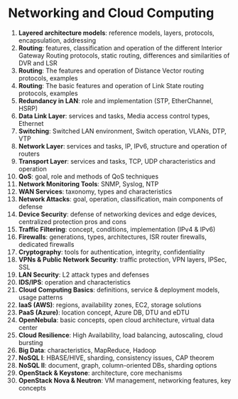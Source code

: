 # Networking and Cloud Computing

1. **Layered architecture models**: reference models, layers, protocols, encapsulation, addressing  
2. **Routing**: features, classification and operation of the different Interior Gateway Routing protocols, static routing, differences and similarities of DVR and LSR  
3. **Routing**: The features and operation of Distance Vector routing protocols, examples  
4. **Routing**: The basic features and operation of Link State routing protocols, examples  
5. **Redundancy in LAN**: role and implementation (STP, EtherChannel, HSRP)  
6. **Data Link Layer**: services and tasks, Media access control types, Ethernet  
7. **Switching**: Switched LAN environment, Switch operation, VLANs, DTP, VTP  
8. **Network Layer**: services and tasks, IP, IPv6, structure and operation of routers  
9. **Transport Layer**: services and tasks, TCP, UDP characteristics and operation  
10. **QoS**: goal, role and methods of QoS techniques  
11. **Network Monitoring Tools**: SNMP, Syslog, NTP  
12. **WAN Services**: taxonomy, types and characteristics  
13. **Network Attacks**: goal, operation, classification, main components of defense  
14. **Device Security**: defense of networking devices and edge devices, centralized protection pros and cons  
15. **Traffic Filtering**: concept, conditions, implementation (IPv4 & IPv6)  
16. **Firewalls**: generations, types, architectures, ISR router firewalls, dedicated firewalls  
17. **Cryptography**: tools for authentication, integrity, confidentiality  
18. **VPNs & Public Network Security**: traffic protection, VPN layers, IPSec, SSL  
19. **LAN Security**: L2 attack types and defenses  
20. **IDS/IPS**: operation and characteristics  
21. **Cloud Computing Basics**: definitions, service & deployment models, usage patterns  
22. **IaaS (AWS)**: regions, availability zones, EC2, storage solutions  
23. **PaaS (Azure)**: location concept, Azure DB, DTU and eDTU  
24. **OpenNebula**: basic concepts, open cloud architecture, virtual data center  
25. **Cloud Resilience**: High Availability, load balancing, autoscaling, cloud bursting  
26. **Big Data**: characteristics, MapReduce, Hadoop  
27. **NoSQL I**: HBASE/HIVE, sharding, consistency issues, CAP theorem  
28. **NoSQL II**: document, graph, column-oriented DBs, sharding options  
29. **OpenStack & Keystone**: architecture, core mechanisms  
30. **OpenStack Nova & Neutron**: VM management, networking features, key concepts  
